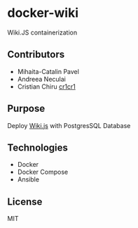 # docker-wiki

Wiki.JS containerization

## Contributors

- Mihaita-Catalin Pavel
- Andreea Neculai
- Cristian Chiru [cr1cr1](https://github.com/cr1cr1)

## Purpose

Deploy [Wiki.js](https://github.com/Requarks/wiki) with PostgresSQL Database

## Technologies

- Docker
- Docker Compose
- Ansible

## License

MIT
